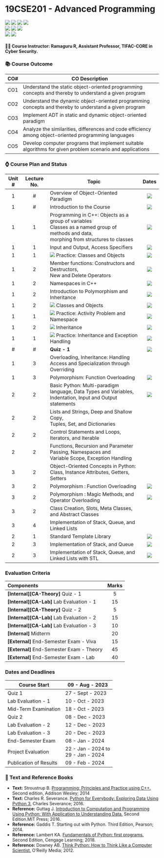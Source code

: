 # 19CSE201 - Advanced Programming
![](https://img.shields.io/badge/Batch-22CYS-lightgreen) ![](https://img.shields.io/badge/UG-blue) ![](https://img.shields.io/badge/Subject-AP-blue)
![](https://img.shields.io/badge/-HPOJ-brown) <br/>
![](https://img.shields.io/badge/Lecture-2-orange) ![](https://img.shields.io/badge/Practical-3-orange) ![](https://img.shields.io/badge/Credits-3-orange) <br/>
![](https://img.shields.io/badge/Regular_Students-72-gold) ![](https://img.shields.io/badge/ReReg_Students-10-gold)  

#### :teacher: Course Instructor:  Ramaguru R, Assistant Professor, TIFAC-CORE in Cyber Security.

### :books: Course Outcome

| CO#  | CO Description |
|------|----------------|
| CO1 | Understand the static object-oriented programming concepts and thereby to understand a given program |
| CO2 | Understand the dynamic object-oriented programming concepts and thereby to understand a given program |
| CO3 | Implement ADT in static and dynamic object-oriented paradigm |
| CO4 | Analyze the similarities, differences and code efficiency among object-oriented programming languages |
| CO5 | Develop computer programs that implement suitable algorithms for given problem scenario and applications |

### :watch: Course Plan and Status

| Unit # | Lecture No. | Topic | Dates |
|:------:|:-----------:|-------|:------------:|
|    1   |     #       | Overview of Object-Oriented Paradigm |  ![](https://img.shields.io/badge/-2nd_Aug-gold) |
|    1   |     #       | Introduction to the Course |  ![](https://img.shields.io/badge/-14th_Aug-gold) |
|    1   |     1       | Programming in C++: Objects as a group of variables <br/> Classes as a named group of methods and data, <br/> morphing from structures to classes  | ![](https://img.shields.io/badge/-21st_Aug-gold) |
|    1   |     1       | Input and Output, Access Specifiers | ![](https://img.shields.io/badge/-21st_Aug-gold) |
|    1   |     1       | ![](https://img.shields.io/badge/-Lab-brown) Practice: Classes and Objects | ![](https://img.shields.io/badge/-22nd_Aug-brown) | 
|    1   |     2       | Member functions: Constructors and Destructors, <br/> New and Delete Operators | ![](https://img.shields.io/badge/-23rd_Aug-gold) |
|    1   |     2       | Namespaces in C++ | ![](https://img.shields.io/badge/-24th_Aug-gold) |
|    1   |     2       | Introduction to Polymorphism and Inheritance | ![](https://img.shields.io/badge/-25th_Aug-gold) |
|    1   |     2       | ![](https://img.shields.io/badge/-Activity-orange) Classes and Objects | ![](https://img.shields.io/badge/-30th_Aug-orange) |
|    1   |     1       | ![](https://img.shields.io/badge/-Lab-brown) Practice: Activity Problem and Namespace | ![](https://img.shields.io/badge/-5th_Sept-brown) | 
|    1   |     2       | ![](https://img.shields.io/badge/-Activity-orange) Inheritance | ![](https://img.shields.io/badge/-19th_Sept-orange) |
|    1   |     1       | ![](https://img.shields.io/badge/-Lab-brown) Practice: Inheritance and Exception Handling | ![](https://img.shields.io/badge/-26th_Sept-brown) | 
|    #   |     #       | **Quiz - 1** | ![](https://img.shields.io/badge/-27th_Sept-green) |
|    1   |     3       | Overloading, Inheritance: Handling Access and Specialization through Overriding |
|    1   |     3       | Polymorphism: Function Overloading | ![](https://img.shields.io/badge/-25th_Aug-gold) |
|    2   |     2       | Basic Python: Multi-paradigm language, Data Types and Variables, <br/> Indentation, Input and Output statements | ![](https://img.shields.io/badge/-27th_Oct-gold) |
|    2   |     2       | Lists and Strings, Deep and Shallow Copy, <br/> Tuples, Set, and Dictionaries |
|    2   |     2       | Control Statements and Loops, Iterators, and Iterable |
|    2   |     2       | Functions, Recursion and Parameter Passing, Namespaces and <br/> Variable Scope, Exception Handling |
|    3   |     2       | Object-Oriented Concepts in Python: Class, Instance Attributes, Getters, Setters |
|    3   |     2       | Polymorphism : Function Overloading |  ![](https://img.shields.io/badge/-28th_Nov-gold) |
|    3   |     2       | Polymorphism :  Magic Methods, and Operator Overloading |  ![](https://img.shields.io/badge/-29th_Nov-gold) |
|    3   |     2       | Class Creation, Slots, Meta Classes, and Abstract Classes |
|    3   |     4       | Implementation of Stack, Queue, and Linked Lists |
|    2   |     1       | Standard Template Library |  ![](https://img.shields.io/badge/-15th_Dec-gold) |
|    2   |     3       | Implementation of Stack, and Queue |  ![](https://img.shields.io/badge/-15th_Dec-gold) |
|    2   |     3       | Implementation of Stack, Queue, and Linked Lists with STL |  ![](https://img.shields.io/badge/-20th_Dec-gold) |

### Evaluation Criteria

| Components | Marks |
|:----------|:-----:|
| **[Internal][CA-Theory]** Quiz - 1 | 5 |
| **[Internal][CA-Lab]** Lab Evaluation - 1 | 15 |
| **[Internal][CA-Theory]** Quiz - 2 | 5 |
| **[Internal][CA-Lab]** Lab Evaluation - 2 | 15 |
| **[Internal][CA-Lab]** Lab Evaluation - 3 | 10 |
| **[Internal]** Midterm | 20 |
| **[External]** End-Semester Exam - Viva | 15 |
| **[External]** End-Semester Exam - Theory | 45 |
| **[External]** End-Semester Exam - Lab | 40 |

### Dates and Deadlines

| Course Start | 09 - Aug - 2023 |
|--------------|-----------------|
| Quiz 1 | 27 - Sept - 2023 |
| Lab Evaluation - 1 | 10 - Oct - 2023 |
| Mid-Term Examination | 18 - Oct - 2023 |
| Quiz 2 | 08 - Dec - 2023 |
| Lab Evaluation - 2 | 12 - Dec - 2023 |
| Lab Evaluation - 3 | 20 - Dec - 2023 |
| End-Semester Exam | 08 - Jan - 2024 |
| Project Evaluation     | 22 - Jan - 2024 to <br/> 29 - Jan - 2024 | 
| Publication of Results | 09 - Feb - 2024 |


### :green_book: Text and Reference Books
 - **Text:** Stroustrup B. [Programming: Principles and Practice using C++.](https://dl.icdst.org/pdfs/files3/fef0590f02fa06bb42cba558fbc9e51c.pdf) Second edition, Addison Wesley; 2014
 - **Text:** Charles R. Severance. [Python for Everybody: Exploring Data Using Python 3](https://do1.dr-chuck.com/pythonlearn/EN_us/pythonlearn.pdf), Charles Severance; 2016.
 - **Reference:** Guttag J. [Introduction to Computation and Programming Using Python: With Application to Understanding Data.](http://www.mim.ac.mw/books/Introduction%20to%20Computation%20and%20Programming%20Using%20Python,%20Revised%20-%20Guttag,%20John%20V..pdf) Second Edition.MIT Press; 2016.
 - **Reference:** Gaddis T. Starting out with Python. Third Edition, Pearson; 2014.
 - **Reference:** Lambert KA. [Fundamentals of Python: first programs.](http://repository.itb-ad.ac.id/146/1/403.%20Fundamentals%20of%20Python%20First%20Programs%2C%20Second%20Edition.pdf) Second Edition, Cengage Learning; 2018.
 - **Reference:** Downey AB. [Think Python: How to Think Like a Computer Scientist.](http://facweb.cs.depaul.edu/sjost/it211/documents/think-python-2nd.pdf) O’Reilly Media; 2012.
